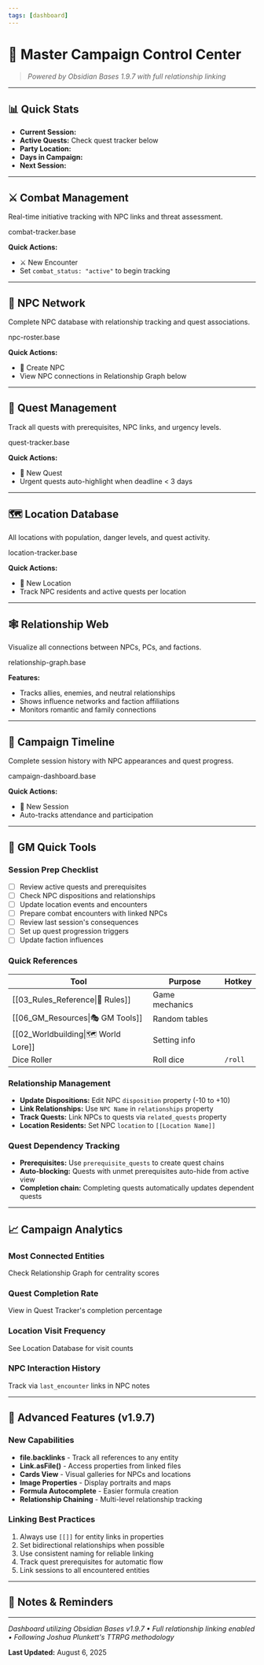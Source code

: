 ```yaml
---
tags: [dashboard]
---
```


# 🎲 Master Campaign Control Center
> *Powered by Obsidian Bases 1.9.7 with full relationship linking*

---

## 📊 Quick Stats
- **Current Session:** 
- **Active Quests:** Check quest tracker below
- **Party Location:** 
- **Days in Campaign:** 
- **Next Session:** 

---

## ⚔️ Combat Management
Real-time initiative tracking with NPC links and threat assessment.

combat-tracker.base

**Quick Actions:**
- ⚔️ New Encounter
- Set `combat_status: "active"` to begin tracking

---

## 👥 NPC Network
Complete NPC database with relationship tracking and quest associations.

npc-roster.base

**Quick Actions:**
- 👤 Create NPC
- View NPC connections in Relationship Graph below

---

## 📜 Quest Management
Track all quests with prerequisites, NPC links, and urgency levels.

quest-tracker.base

**Quick Actions:**
- 🎯 New Quest
- Urgent quests auto-highlight when deadline < 3 days

---

## 🗺️ Location Database
All locations with population, danger levels, and quest activity.

location-tracker.base

**Quick Actions:**
- 📍 New Location
- Track NPC residents and active quests per location

---

## 🕸️ Relationship Web
Visualize all connections between NPCs, PCs, and factions.

relationship-graph.base

**Features:**
- Tracks allies, enemies, and neutral relationships
- Shows influence networks and faction affiliations
- Monitors romantic and family connections

---

## 📅 Campaign Timeline
Complete session history with NPC appearances and quest progress.

campaign-dashboard.base

**Quick Actions:**
- 📝 New Session
- Auto-tracks attendance and participation

---

## 🎯 GM Quick Tools

### Session Prep Checklist
- [ ] Review active quests and prerequisites
- [ ] Check NPC dispositions and relationships
- [ ] Update location events and encounters
- [ ] Prepare combat encounters with linked NPCs
- [ ] Review last session's consequences
- [ ] Set up quest progression triggers
- [ ] Update faction influences

### Quick References
| Tool | Purpose | Hotkey |
|------|---------|--------|
| [[03_Rules_Reference\|📖 Rules]] | Game mechanics | |
| [[06_GM_Resources\|🎭 GM Tools]] | Random tables | |
| [[02_Worldbuilding\|🗺️ World Lore]] | Setting info | |
| Dice Roller | Roll dice | `/roll` |

### Relationship Management
- **Update Dispositions:** Edit NPC `disposition` property (-10 to +10)
- **Link Relationships:** Use `NPC Name` in `relationships` property
- **Track Quests:** Link NPCs to quests via `related_quests` property
- **Location Residents:** Set NPC `location` to `[[Location Name]]`

### Quest Dependency Tracking
- **Prerequisites:** Use `prerequisite_quests` to create quest chains
- **Auto-blocking:** Quests with unmet prerequisites auto-hide from active view
- **Completion chain:** Completing quests automatically updates dependent quests

---

## 📈 Campaign Analytics

### Most Connected Entities
Check Relationship Graph for centrality scores

### Quest Completion Rate
View in Quest Tracker's completion percentage

### Location Visit Frequency
See Location Database for visit counts

### NPC Interaction History
Track via `last_encounter` links in NPC notes

---

## 🔧 Advanced Features (v1.9.7)

### New Capabilities
- **file.backlinks** - Track all references to any entity
- **Link.asFile()** - Access properties from linked files
- **Cards View** - Visual galleries for NPCs and locations
- **Image Properties** - Display portraits and maps
- **Formula Autocomplete** - Easier formula creation
- **Relationship Chaining** - Multi-level relationship tracking

### Linking Best Practices
1. Always use `[[]]` for entity links in properties
2. Set bidirectional relationships when possible
3. Use consistent naming for reliable linking
4. Track quest prerequisites for automatic flow
5. Link sessions to all encountered entities

---

## 📝 Notes & Reminders
<!-- Add your campaign-specific notes here -->




---

*Dashboard utilizing Obsidian Bases v1.9.7 • Full relationship linking enabled • Following Joshua Plunkett's TTRPG methodology*

**Last Updated:** August 6, 2025